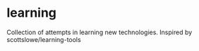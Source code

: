 # learning

Collection of attempts in learning new technologies. Inspired by scottslowe/learning-tools
